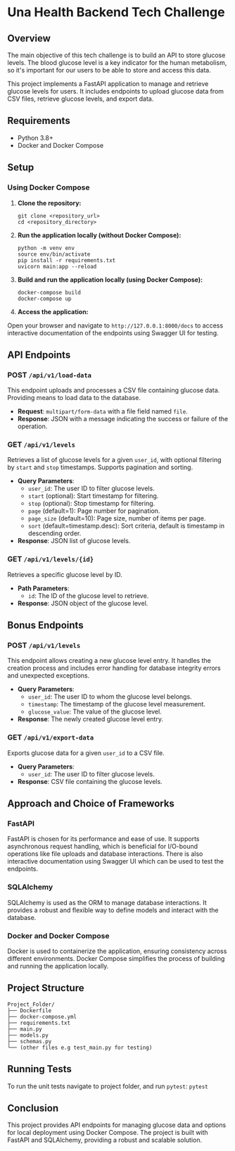 # Una Health Backend Tech Challenge

## Overview

The main objective of this tech challenge is to build an API to store glucose levels. The blood glucose level is a key indicator for the human metabolism, so it's important for our users to be able to store and access this data.

This project implements a FastAPI application to manage and retrieve glucose levels for users. It includes endpoints to upload glucose data from CSV files, retrieve glucose levels, and export data.

## Requirements

- Python 3.8+
- Docker and Docker Compose

## Setup

### Using Docker Compose

1. **Clone the repository:**

   ```
   git clone <repository_url>
   cd <repository_directory>
   ```

2. **Run the application locally (without Docker Compose):**

   ```
   python -m venv env
   source env/bin/activate
   pip install -r requirements.txt
   uvicorn main:app --reload
   ```

2. **Build and run the application locally (using Docker Compose):**

    ```
    docker-compose build
    docker-compose up
    ```

3. **Access the application:**

Open your browser and navigate to `http://127.0.0.1:8000/docs` to access interactive documentation of the endpoints using Swagger UI for testing.

## API Endpoints

### POST `/api/v1/load-data`

This endpoint uploads and processes a CSV file containing glucose data. Providing means to load data to the database.

- **Request**: `multipart/form-data` with a file field named `file`.
- **Response**: JSON with a message indicating the success or failure of the operation.

### GET `/api/v1/levels`

Retrieves a list of glucose levels for a given `user_id`, with optional filtering by `start` and `stop` timestamps. Supports pagination and sorting.

- **Query Parameters**: 
    - `user_id`: The user ID to filter glucose levels.
    - `start` (optional): Start timestamp for filtering.
    - `stop` (optional): Stop timestamp for filtering.
    - `page` (default=1): Page number for pagination.
    - `page_size` (default=10): Page size, number of items per page.
    - `sort` (default=timestamp.desc): Sort criteria, default is timestamp in descending order.
- **Response**: JSON list of glucose levels.

### GET `/api/v1/levels/{id}`
Retrieves a specific glucose level by ID.

- **Path Parameters**:
    - `id`: The ID of the glucose level to retrieve.
- **Response**: JSON object of the glucose level.

## Bonus Endpoints

### POST `/api/v1/levels`
This endpoint allows creating a new glucose level entry. It handles the creation process and includes error handling for database integrity errors and unexpected exceptions.

- **Query Parameters**:
    - `user_id`: The user ID to whom the glucose level belongs.
    - `timestamp`: The timestamp of the glucose level measurement.
    - `glucose_value`: The value of the glucose level.
- **Response**: The newly created glucose level entry.

### GET `/api/v1/export-data`
Exports glucose data for a given `user_id` to a CSV file.

- **Query Parameters**:
    - `user_id`: The user ID to filter glucose levels.
- **Response**: CSV file containing the glucose levels.

## Approach and Choice of Frameworks

### FastAPI
FastAPI is chosen for its performance and ease of use. It supports asynchronous request handling, which is beneficial for I/O-bound operations like file uploads and database interactions. There is also interactive documentation using Swagger UI which can be used to test the endpoints.

### SQLAlchemy
SQLAlchemy is used as the ORM to manage database interactions. It provides a robust and flexible way to define models and interact with the database.

### Docker and Docker Compose
Docker is used to containerize the application, ensuring consistency across different environments. Docker Compose simplifies the process of building and running the application locally.

## Project Structure
```
Project_Folder/
├── Dockerfile
├── docker-compose.yml
├── requirements.txt
├── main.py
├── models.py
├── schemas.py
└── (other files e.g test_main.py for testing)
```

## Running Tests
To run the unit tests navigate to project folder, and run `pytest`:
    ```
    pytest
    ```

## Conclusion
This project provides API endpoints for managing glucose data and options for local deployment using Docker Compose. The project is built with FastAPI and SQLAlchemy, providing a robust and scalable solution.